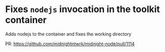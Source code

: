 # Fixes `nodejs` invocation in the toolkit container

Adds nodejs to the container and fixes the working directory

PR: https://github.com/midnightntwrk/midnight-node/pull/1114
